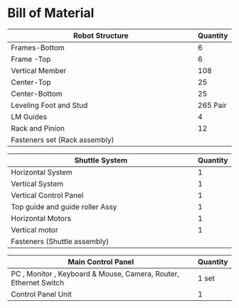 # Bill of Material

<table><thead><tr><th width="525">Robot Structure</th><th>Quantity</th></tr></thead><tbody><tr><td>Frames-Bottom</td><td>6</td></tr><tr><td>Frame -Top</td><td>6</td></tr><tr><td>Vertical Member</td><td>108</td></tr><tr><td>Center-Top</td><td>25</td></tr><tr><td>Center-Bottom</td><td>25</td></tr><tr><td>Leveling Foot and Stud</td><td>265 Pair</td></tr><tr><td>LM Guides</td><td>4</td></tr><tr><td>Rack and Pinion</td><td>12</td></tr><tr><td>Fasteners set (Rack assembly)</td><td></td></tr></tbody></table>



<table><thead><tr><th width="526">Shuttle System</th><th>Quantity</th></tr></thead><tbody><tr><td>Horizontal System</td><td>1</td></tr><tr><td>Vertical System</td><td>1</td></tr><tr><td>Vertical Control Panel</td><td>1</td></tr><tr><td>Top guide and guide roller Assy</td><td>1</td></tr><tr><td>Horizontal Motors</td><td>1</td></tr><tr><td>Vertical motor</td><td>1</td></tr><tr><td>Fasteners (Shuttle assembly)</td><td></td></tr></tbody></table>



<table><thead><tr><th width="527">Main Control Panel</th><th>Quantity</th></tr></thead><tbody><tr><td>PC , Monitor , Keyboard &#x26; Mouse, Camera, Router, Ethernet Switch</td><td>1 set</td></tr><tr><td>Control Panel Unit</td><td>1</td></tr></tbody></table>
